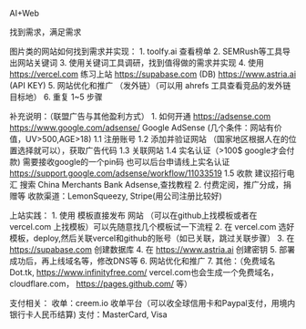 AI+Web

找到需求，满足需求


图片类的网站如何找到需求并实现：
	1. toolfy.ai 查看榜单
	2. SEMRush等工具导出网站关键词
	3. 使用关键词工具调研，找到值得做的需求并实现
	4. 使用 https://vercel.com 练习上站 https://supabase.com (DB) https://www.astria.ai (API KEY)
	5. 网站优化和推广 （发外链）（可以用 ahrefs 工具查看竞品的发外链目标地）
	6. 重复 1~5 步骤
	
补充说明：（联盟广告与其他盈利方式）
	1. 如何开通 https://adsense.com https://www.google.com/adsense/  Google AdSense (几个条件：网站有价值，UV>500,AGE>18)
		1.1 注册账号
		1.2 添加并验证网站 （国家地区根据人在的位置选择就可以），获取广告代码
		1.3 关联网站
		1.4 实名认证（>100$ google才会付款) 需要接收google的一个pin码
			也可以后台申请线上实名认证 https://support.google.com/adsense/workflow/11033519
		1.5 收款 建议招行电汇 搜索 China Merchants Bank Adsense,查找教程
	2. 付费定阅，推广分成，捐赠等
		收款渠道：LemonSqueezy, Stripe(用公司注册比较好)


上站实践：
	1. 使用 模板直接发布 网站 （可以在github上找模板或者在 vercel.com 上找模板）可以先随意找几个模板试一下流程
	2. 在 vercel.com 选好模板，deploy,然后关联vercel和github的账号（如已关联，跳过关联步骤）
	3. 在 https://supabase.com 创建数据库
	4. 在 https://www.astria.ai  创建密钥
	5. 部署成功后，再上线域名等，修改DNS等
	6. 网站优化和推广
	7. 其他：（免费域名 Dot.tk, https://www.infinityfree.com/  vercel.com也会生成一个免费域名，cloudflare.com， https://pages.github.com/ 等）
	
支付相关：
	收单：creem.io 收单平台（可以收全球信用卡和Paypal支付，用境内银行卡人民币结算)
	支付：MasterCard, Visa